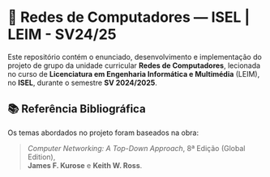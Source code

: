 # 🧠 Redes de Computadores — ISEL | LEIM - SV24/25

Este repositório contém o enunciado, desenvolvimento e implementação do projeto de grupo da unidade curricular **Redes de Computadores**, lecionada no curso de **Licenciatura em Engenharia Informática e Multimédia** (LEIM), no **ISEL**, durante o semestre **SV 2024/2025**.

## 📚 Referência Bibliográfica

Os temas abordados no projeto foram baseados na obra:

> *Computer Networking: A Top-Down Approach*, 8ª Edição (Global Edition),  
> **James F. Kurose** e **Keith W. Ross**.
